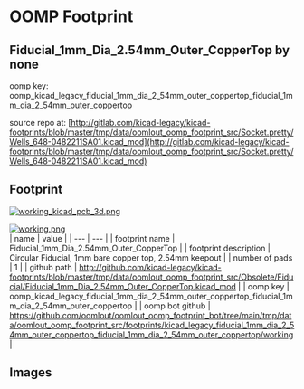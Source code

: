 # OOMP Footprint  
## Fiducial_1mm_Dia_2.54mm_Outer_CopperTop  by none  
  
oomp key: oomp_kicad_legacy_fiducial_1mm_dia_2_54mm_outer_coppertop_fiducial_1mm_dia_2_54mm_outer_coppertop  
  
source repo at: [http://gitlab.com/kicad-legacy/kicad-footprints/blob/master/tmp/data/oomlout_oomp_footprint_src/Socket.pretty/Wells_648-0482211SA01.kicad_mod](http://gitlab.com/kicad-legacy/kicad-footprints/blob/master/tmp/data/oomlout_oomp_footprint_src/Socket.pretty/Wells_648-0482211SA01.kicad_mod)  
## Footprint  
  
[![working_kicad_pcb_3d.png](working_kicad_pcb_3d_600.png)](working_kicad_pcb_3d.png)  
  
[![working.png](working_600.png)](working.png)  
| name | value | 
| --- | --- | 
| footprint name | Fiducial_1mm_Dia_2.54mm_Outer_CopperTop | 
| footprint description | Circular Fiducial, 1mm bare copper top, 2.54mm keepout | 
| number of pads | 1 | 
| github path | http://github.com/kicad-legacy/kicad-footprints/blob/master/tmp/data/oomlout_oomp_footprint_src/Obsolete/Fiducial/Fiducial_1mm_Dia_2.54mm_Outer_CopperTop.kicad_mod | 
| oomp key | oomp_kicad_legacy_fiducial_1mm_dia_2_54mm_outer_coppertop_fiducial_1mm_dia_2_54mm_outer_coppertop | 
| oomp bot github | https://github.com/oomlout/oomlout_oomp_footprint_bot/tree/main/tmp/data/oomlout_oomp_footprint_src/footprints/kicad_legacy_fiducial_1mm_dia_2_54mm_outer_coppertop_fiducial_1mm_dia_2_54mm_outer_coppertop/working | 
## Images  
